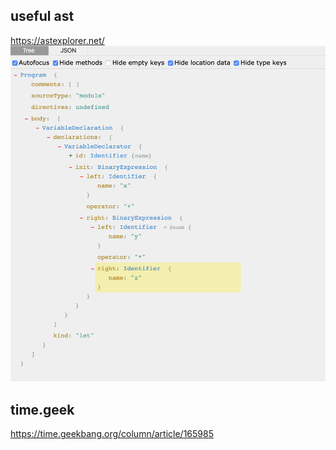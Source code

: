 ## useful ast 
https://astexplorer.net/
![ast](./images/ast.png)

## time.geek

https://time.geekbang.org/column/article/165985

